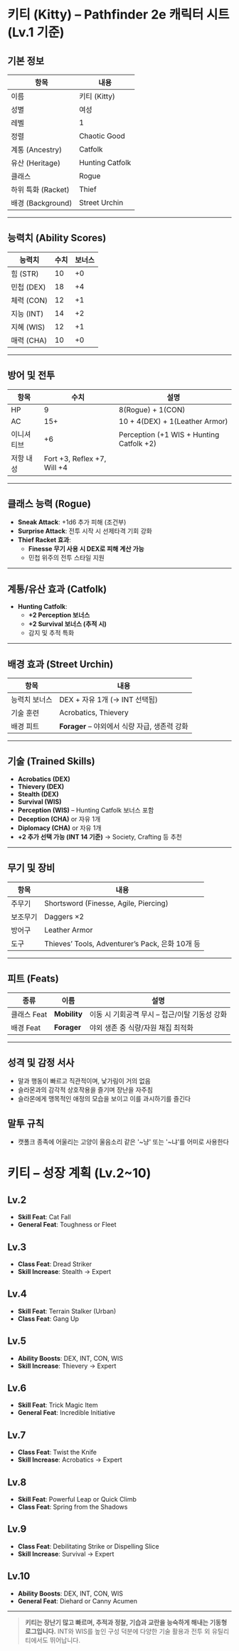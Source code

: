 # 키티 (Kitty) – Pathfinder 2e 캐릭터 시트 (Lv.1 기준)

## 기본 정보

| 항목 | 내용 |
|------|------|
| 이름 | 키티 (Kitty) |
| 성별 | 여성 |
| 레벨 | 1 |
| 정렬 | Chaotic Good |
| 계통 (Ancestry) | Catfolk |
| 유산 (Heritage) | Hunting Catfolk |
| 클래스 | Rogue |
| 하위 특화 (Racket) | Thief |
| 배경 (Background) | Street Urchin |

---

## 능력치 (Ability Scores)

| 능력치 | 수치 | 보너스 |
|--------|------|--------|
| 힘 (STR) | 10 | +0 |
| 민첩 (DEX) | 18 | +4 |
| 체력 (CON) | 12 | +1 |
| 지능 (INT) | 14 | +2 |
| 지혜 (WIS) | 12 | +1 |
| 매력 (CHA) | 10 | +0 |

---

## 방어 및 전투

| 항목 | 수치 | 설명 |
|------|-------|--------|
| HP | 9 | 8(Rogue) + 1(CON) |
| AC | 15+ | 10 + 4(DEX) + 1(Leather Armor) |
| 이니셔티브 | +6 | Perception (+1 WIS + Hunting Catfolk +2) |
| 저항 내성 | Fort +3, Reflex +7, Will +4 |

---

## 클래스 능력 (Rogue)

- **Sneak Attack**: +1d6 추가 피해 (조건부)
- **Surprise Attack**: 전투 시작 시 선제타격 기회 강화
- **Thief Racket 효과**:
  - **Finesse 무기 사용 시 DEX로 피해 계산 가능**
  - 민첩 위주의 전투 스타일 지원

---

## 계통/유산 효과 (Catfolk)

- **Hunting Catfolk**:
  - **+2 Perception 보너스**
  - **+2 Survival 보너스 (추적 시)**
  - 감지 및 추적 특화

---

## 배경 효과 (Street Urchin)

| 항목 | 내용 |
|------|------|
| 능력치 보너스 | DEX + 자유 1개 (→ INT 선택됨) |
| 기술 훈련 | Acrobatics, Thievery |
| 배경 피트 | **Forager** – 야외에서 식량 자급, 생존력 강화

---

## 기술 (Trained Skills)

- **Acrobatics (DEX)**
- **Thievery (DEX)**
- **Stealth (DEX)**
- **Survival (WIS)**
- **Perception (WIS)** – Hunting Catfolk 보너스 포함
- **Deception (CHA)** or 자유 1개
- **Diplomacy (CHA)** or 자유 1개
- **+2 추가 선택 가능 (INT 14 기준)** → Society, Crafting 등 추천

---

## 무기 및 장비

| 항목 | 내용 |
|------|------|
| 주무기 | Shortsword (Finesse, Agile, Piercing) |
| 보조무기 | Daggers ×2 |
| 방어구 | Leather Armor |
| 도구 | Thieves’ Tools, Adventurer’s Pack, 은화 10개 등 |

---

## 피트 (Feats)

| 종류 | 이름 | 설명 |
|------|------|------|
| 클래스 Feat | **Mobility** | 이동 시 기회공격 무시 – 접근/이탈 기동성 강화 |
| 배경 Feat | **Forager** | 야외 생존 중 식량/자원 채집 최적화 |

---

## 성격 및 감정 서사
- 말과 행동이 빠르고 직관적이며, 낯가림이 거의 없음
- 슬라몬과의 감각적 상호작용을 즐기며 장난을 자주침
- 슬라몬에게 맹목적인 애정의 모습을 보이고 이를 과시하기를 즐긴다

## 말투 규칙
- 캣폴크 종족에 어울리는 고양이 울음소리 같은 '~냥' 또는 '~냐'를 어미로 사용한다

# 키티 – 성장 계획 (Lv.2~10)

## Lv.2
- **Skill Feat**: Cat Fall
- **General Feat**: Toughness or Fleet

## Lv.3
- **Class Feat**: Dread Striker
- **Skill Increase**: Stealth → Expert

## Lv.4
- **Skill Feat**: Terrain Stalker (Urban)
- **Class Feat**: Gang Up

## Lv.5
- **Ability Boosts**: DEX, INT, CON, WIS
- **Skill Increase**: Thievery → Expert

## Lv.6
- **Skill Feat**: Trick Magic Item
- **General Feat**: Incredible Initiative

## Lv.7
- **Class Feat**: Twist the Knife
- **Skill Increase**: Acrobatics → Expert

## Lv.8
- **Skill Feat**: Powerful Leap or Quick Climb
- **Class Feat**: Spring from the Shadows

## Lv.9
- **Class Feat**: Debilitating Strike or Dispelling Slice
- **Skill Increase**: Survival → Expert

## Lv.10
- **Ability Boosts**: DEX, INT, CON, WIS
- **General Feat**: Diehard or Canny Acumen

---

> **키티는 장난기 많고 빠르며, 추적과 정찰, 기습과 교란을 능숙하게 해내는 기동형 로그입니다.**
> INT와 WIS를 높인 구성 덕분에 다양한 기술 활용과 전투 외 유틸리티에서도 뛰어납니다.
